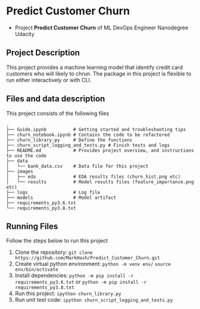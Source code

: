 # Predict Customer Churn

- Project **Predict Customer Churn** of ML DevOps Engineer Nanodegree Udacity

## Project Description
This project provides a machine learning model that identify credit card customers who will likely to chrun. The package in this project is flexible to run either interactively or with CLI.

## Files and data description
This project consists of the following files

```
.
├── Guide.ipynb          # Getting started and troubleshooting tips
├── churn_notebook.ipynb # Contains the code to be refactored
├── churn_library.py     # Define the functions
├── churn_script_logging_and_tests.py # Finish tests and logs
├── README.md            # Provides project overview, and instructions to use the code
├── data
│   └── bank_data.csv    # Data file for this project
├── images
│   ├── eda              # EDA results files (churn_hist.png etc)
│   └── results          # Model results files (feature_importance.png etc)
├── logs                 # Log file
├── models               # Model artifact
├── requirements_py3.6.txt
└── requirements_py3.8.txt
```

## Running Files
Follow the steps below to run this project

1. Clone the repository: `git clone https://github.com/MarkHash/Predict_Customer_Churn.git`
2. Create virtual python environment: `python -m venv env/` `source env/bin/activate`
3. Install dependencies: `python -m pip install -r requirements_py3.6.txt`
 or `python -m pip install -r requirements_py3.8.txt`
4. Run this project: `ipython churn_library.py`
5. Run unit test code: `ipython churn_script_logging_and_tests.py`

